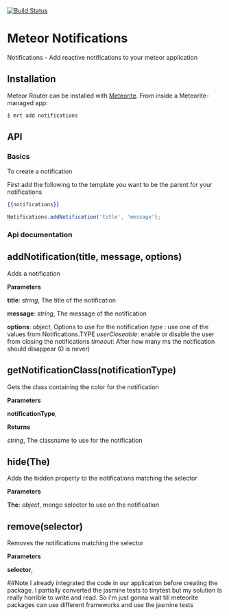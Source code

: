 [![Build Status](https://secure.travis-ci.org/gfk-ba/meteor-notifications.png)](http://travis-ci.org/gfk-ba/meteor-notifications)

# Meteor Notifications

Notifications - Add reactive notifications to your meteor application

## Installation

Meteor Router can be installed with [Meteorite](https://github.com/oortcloud/meteorite/). From inside a Meteorite-managed app:

``` sh
$ mrt add notifications
```

## API

### Basics

To create a notification

First add the following to the template you want to be the parent for your notifications
``` handlebars
{{notifications}}
```

``` javascript
Notifications.addNotification('title', 'message');
```

### Api documentation

addNotification(title, message, options)
----------------------------------------
Adds a notification


**Parameters**

**title**:  *string*,  The title of the notification

**message**:  *string*,  The message of the notification

**options**:  *object*,  Options to use for the notification
        *type* : use one of the values from Notifications.TYPE
        *userCloseable*: enable or disable the user from closing the notifications
        *timeout*: After how many ms the notification should disappear (0 is never)


getNotificationClass(notificationType)
--------------------------------------
Gets the class containing the color for the notification


**Parameters**

**notificationType**,


**Returns**

*string*,  The classname to use for the notification

hide(The)
---------
Adds the hidden property to the notifications matching the selector


**Parameters**

**The**:  *object*,  mongo selector to use on the notification

remove(selector)
----------------
Removes the notifications matching the selector


**Parameters**

**selector**,


##Note
I already integrated the code in our application before creating the package. I partially converted the jasmine tests to tinytest but my solution
Is really horrible to write and read. So i'm just gonna wait till meteorite packages can use different frameworks and use the jasmine tests